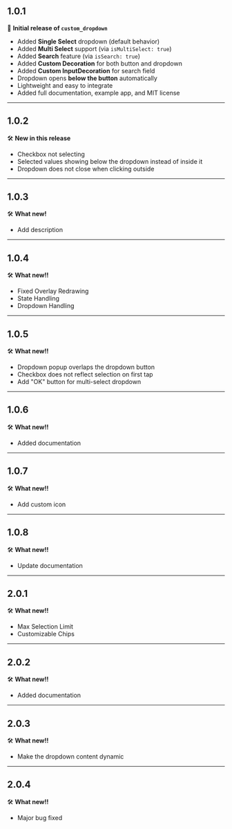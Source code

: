 ## 1.0.1

🎉 **Initial release of `custom_dropdown`**

- Added **Single Select** dropdown (default behavior)
- Added **Multi Select** support (via `isMultiSelect: true`)
- Added **Search** feature (via `isSearch: true`)
- Added **Custom Decoration** for both button and dropdown
- Added **Custom InputDecoration** for search field
- Dropdown opens **below the button** automatically
- Lightweight and easy to integrate
- Added full documentation, example app, and MIT license

---

## 1.0.2

🛠 **New in this release**
- Checkbox not selecting
- Selected values showing below the dropdown instead of inside it
- Dropdown does not close when clicking outside

---

## 1.0.3

🛠 **What new!**
- Add description

---

## 1.0.4

🛠 **What new!!**
- Fixed Overlay Redrawing
- State Handling
- Dropdown Handling

---

## 1.0.5

🛠 **What new!!**
- Dropdown popup overlaps the dropdown button
- Checkbox does not reflect selection on first tap
- Add "OK" button for multi-select dropdown

---

## 1.0.6

🛠 **What new!!**
- Added documentation

---

## 1.0.7

🛠 **What new!!**
- Add custom icon

---

## 1.0.8

🛠 **What new!!**
- Update documentation

---

## 2.0.1

🛠 **What new!!**
- Max Selection Limit
- Customizable Chips

---

## 2.0.2

🛠 **What new!!**
- Added documentation

---

## 2.0.3

🛠 **What new!!**
- Make the dropdown content dynamic

---

## 2.0.4

🛠 **What new!!**
- Major bug fixed
